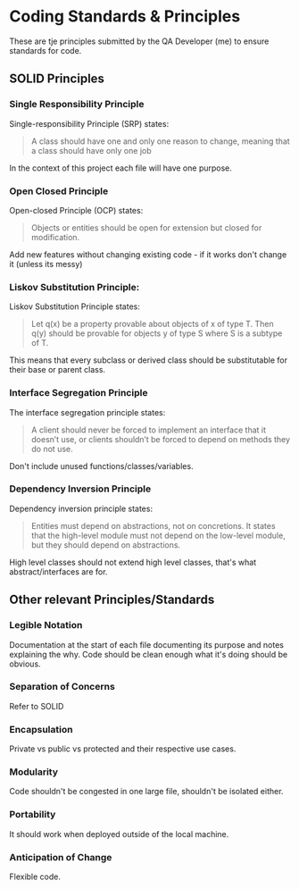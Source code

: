 # Coding Standards & Principles
These are tje principles submitted by the QA Developer (me) to ensure standards for code. 
## SOLID Principles 

### Single Responsibility Principle

Single-responsibility Principle (SRP) states:
> A class should have one and only one reason to change, meaning that a class should have only one job

In the context of this project each file will have one purpose. 

### Open Closed Principle

Open-closed Principle (OCP) states:  
> Objects or entities should be open for extension but closed for modification.

Add new features without changing existing code - if it works don't change it (unless its messy)

### Liskov Substitution Principle:

Liskov Substitution Principle states:
> Let q(x) be a property provable about objects of x of type T. Then q(y) should be provable for objects y of
type S where S is a subtype of T.

This means that every subclass or derived class should be substitutable for their base or parent class.

### Interface Segregation Principle

The interface segregation principle states:
> A client should never be forced to implement an interface that it doesn’t use, or clients shouldn’t be forced to depend on
 methods they do not use.

Don't include unused functions/classes/variables. 
### Dependency Inversion Principle

Dependency inversion principle states:
> Entities must depend on abstractions, not on concretions. It states that the high-level module must not depend on the low-level module, but they
should depend on abstractions.

High level classes should not extend high level classes, that's what abstract/interfaces are for.
## Other relevant Principles/Standards

### Legible Notation
Documentation at the start of each file documenting its purpose and notes explaining the why. Code should be clean enough what it's doing should be obvious.

### Separation of Concerns
Refer to SOLID
### Encapsulation
Private vs public vs protected and their respective use cases. 
### Modularity
Code shouldn't be congested in one large file, shouldn't be isolated either.
### Portability
It should work when deployed outside of the local machine.
### Anticipation of Change
Flexible code. 